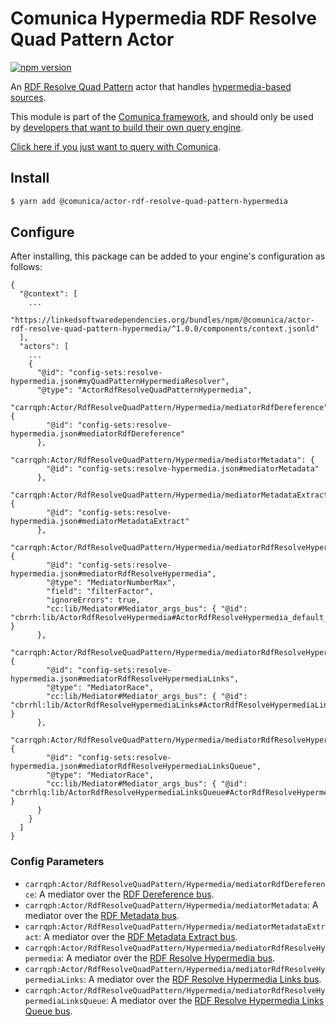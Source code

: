# Comunica Hypermedia RDF Resolve Quad Pattern Actor

[![npm version](https://badge.fury.io/js/%40comunica%2Factor-rdf-resolve-quad-pattern-hypermedia.svg)](https://www.npmjs.com/package/@comunica/actor-rdf-resolve-quad-pattern-hypermedia)

An [RDF Resolve Quad Pattern](https://github.com/comunica/comunica/tree/master/packages/bus-rdf-resolve-quad-pattern) actor that handles [hypermedia-based sources](https://comunica.dev/docs/modify/advanced/hypermedia/).

This module is part of the [Comunica framework](https://github.com/comunica/comunica),
and should only be used by [developers that want to build their own query engine](https://comunica.dev/docs/modify/).

[Click here if you just want to query with Comunica](https://comunica.dev/docs/query/).

## Install

```bash
$ yarn add @comunica/actor-rdf-resolve-quad-pattern-hypermedia
```
## Configure

After installing, this package can be added to your engine's configuration as follows:
```text
{
  "@context": [
    ...
    "https://linkedsoftwaredependencies.org/bundles/npm/@comunica/actor-rdf-resolve-quad-pattern-hypermedia/^1.0.0/components/context.jsonld"  
  ],
  "actors": [
    ...
    {
      "@id": "config-sets:resolve-hypermedia.json#myQuadPatternHypermediaResolver",
      "@type": "ActorRdfResolveQuadPatternHypermedia",
      "carrqph:Actor/RdfResolveQuadPattern/Hypermedia/mediatorRdfDereference": {
        "@id": "config-sets:resolve-hypermedia.json#mediatorRdfDereference"
      },
      "carrqph:Actor/RdfResolveQuadPattern/Hypermedia/mediatorMetadata": {
        "@id": "config-sets:resolve-hypermedia.json#mediatorMetadata"
      },
      "carrqph:Actor/RdfResolveQuadPattern/Hypermedia/mediatorMetadataExtract": {
        "@id": "config-sets:resolve-hypermedia.json#mediatorMetadataExtract"
      },
      "carrqph:Actor/RdfResolveQuadPattern/Hypermedia/mediatorRdfResolveHypermedia": {
        "@id": "config-sets:resolve-hypermedia.json#mediatorRdfResolveHypermedia",
        "@type": "MediatorNumberMax",
        "field": "filterFactor",
        "ignoreErrors": true,
        "cc:lib/Mediator#Mediator_args_bus": { "@id": "cbrrh:lib/ActorRdfResolveHypermedia#ActorRdfResolveHypermedia_default_bus" }
      },
      "carrqph:Actor/RdfResolveQuadPattern/Hypermedia/mediatorRdfResolveHypermediaLinks": {
        "@id": "config-sets:resolve-hypermedia.json#mediatorRdfResolveHypermediaLinks",
        "@type": "MediatorRace",
        "cc:lib/Mediator#Mediator_args_bus": { "@id": "cbrrhl:lib/ActorRdfResolveHypermediaLinks#ActorRdfResolveHypermediaLinks_default_bus" }
      },
      "carrqph:Actor/RdfResolveQuadPattern/Hypermedia/mediatorRdfResolveHypermediaLinksQueue": {
        "@id": "config-sets:resolve-hypermedia.json#mediatorRdfResolveHypermediaLinksQueue",
        "@type": "MediatorRace",
        "cc:lib/Mediator#Mediator_args_bus": { "@id": "cbrrhlq:lib/ActorRdfResolveHypermediaLinksQueue#ActorRdfResolveHypermediaLinksQueue_default_bus" }
      }
    }
  ]
}
```

### Config Parameters

* `carrqph:Actor/RdfResolveQuadPattern/Hypermedia/mediatorRdfDereference`: A mediator over the [RDF Dereference bus](https://github.com/comunica/comunica/tree/master/packages/bus-rdf-dereference).
* `carrqph:Actor/RdfResolveQuadPattern/Hypermedia/mediatorMetadata`: A mediator over the [RDF Metadata bus](https://github.com/comunica/comunica/tree/master/packages/bus-rdf-metadata).
* `carrqph:Actor/RdfResolveQuadPattern/Hypermedia/mediatorMetadataExtract`: A mediator over the [RDF Metadata Extract bus](https://github.com/comunica/comunica/tree/master/packages/bus-rdf-metadata-extract).
* `carrqph:Actor/RdfResolveQuadPattern/Hypermedia/mediatorRdfResolveHypermedia`: A mediator over the [RDF Resolve Hypermedia bus](https://github.com/comunica/comunica/tree/master/packages/bus-rdf-resolve-hypermedia).
* `carrqph:Actor/RdfResolveQuadPattern/Hypermedia/mediatorRdfResolveHypermediaLinks`: A mediator over the [RDF Resolve Hypermedia Links bus](https://github.com/comunica/comunica/tree/master/packages/bus-rdf-resolve-hypermedia-links).
* `carrqph:Actor/RdfResolveQuadPattern/Hypermedia/mediatorRdfResolveHypermediaLinksQueue`: A mediator over the [RDF Resolve Hypermedia Links Queue bus](https://github.com/comunica/comunica/tree/master/packages/bus-rdf-resolve-hypermedia-links-queue).
